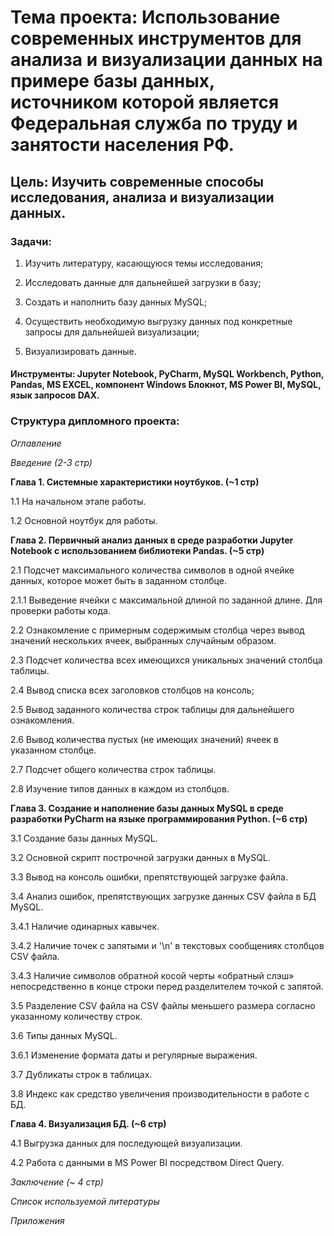 # **Тема проекта**: Использование современных инструментов для анализа и визуализации данных на примере базы данных, источником которой является Федеральная служба  по труду и занятости населения РФ. 
## **Цель**: Изучить современные способы исследования, анализа и визуализации данных.  

### **Задачи**:   

1. Изучить литературу, касающуюся темы исследования;    

2. Исследовать данные для дальнейшей загрузки в базу; 

3. Создать и наполнить базу данных MySQL; 

4. Осуществить необходимую выгрузку данных под конкретные запросы для дальнейшей визуализации;   

5. Визуализировать данные. 

#### Инструменты: Jupyter Notebook, PyCharm, MySQL Workbench, Python, Pandas, MS EXCEL, компонент Windows Блокнот, MS Power BI, MySQL, язык запросов DAX.  

### **Структура дипломного проекта**:   

_Оглавление_  

_Введение (2-3 стр)_ 

**Глава 1. Системные характеристики ноутбуков. (~1 стр)**  

1.1 На начальном этапе работы.

1.2 Основной ноутбук для работы.

**Глава 2. Первичный анализ данных в среде разработки Jupyter Notebook с использованием библиотеки Pandas. (~5 стр)**  

2.1 Подсчет максимального количества символов в одной ячейке данных, которое может быть в заданном столбце.

2.1.1 Выведение ячейки с максимальной длиной по заданной длине. Для проверки работы кода.

2.2 Ознакомление с примерным содержимым столбца через вывод значений нескольких ячеек, выбранных случайным образом.

2.3 Подсчет количества всех имеющихся уникальных значений столбца таблицы.

2.4 Вывод списка всех заголовков столбцов на консоль;

2.5 Вывод заданного количества строк таблицы для дальнейшего ознакомления.

2.6 Вывод количества пустых (не имеющих значений) ячеек в указанном столбце.

2.7 Подсчет общего количества строк таблицы.

2.8 Изучение типов данных в каждом из столбцов.

**Глава 3. Создание и наполнение базы данных MySQL в среде разработки PyCharm на языке программирования Python. (~6 стр)** 

3.1 Создание базы данных MySQL.

3.2 Основной скрипт построчной загрузки данных в MySQL.

3.3 Вывод на консоль ошибки, препятствующей загрузке файла.

3.4 Анализ ошибок, препятствующих загрузке данных CSV файла в БД MySQL.

3.4.1 Наличие одинарных кавычек.

3.4.2 Наличие точек с запятыми и '\n' в текстовых сообщениях столбцов CSV файла. 

3.4.3 Наличие символов обратной косой черты «обратный слэш» непосредственно в конце строки перед разделителем точкой с запятой.

3.5 Разделение CSV файла на CSV файлы меньшего размера согласно указанному количеству строк.

3.6 Типы данных MySQL.

3.6.1 Изменение формата даты и регулярные выражения.

3.7 Дубликаты строк в таблицах.

3.8 Индекс как средство увеличения производительности в работе с БД.

**Глава 4. Визуализация БД. (~6 стр)** 

4.1 Выгрузка данных для последующей визуализации.

4.2 Работа с данными в MS Power BI посредством Direct Query.

_Заключение (~ 4 стр)_ 

_Список используемой литературы_ 

_Приложения_
